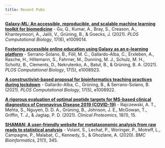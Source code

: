 ```yaml
---
title: Recent Pubs
---
```


**[Galaxy-ML: An accessible, reproducible, and scalable machine learning toolkit for biomedicine](https://doi.org/10.1371/journal.pcbi.1009014)** - Gu, Q., Kumar, A., Bray, S., Creason, A., Khanteymoori, A., Jalili, V., Grüning, B., &amp; Goecks, J. (2021). *PLOS Computational Biology*, 17(6), e1009014.

**[Fostering accessible online education using Galaxy as an e-learning platform](https://doi.org/10.1371/journal.pcbi.1008923)** - Serrano-Solano, B., Föll, M. C., Gallardo-Alba, C., Erxleben, A., Rasche, H., Hiltemann, S., Fahrner, M., Dunning, M. J., Schulz, M. H., Scholtz, B., Clements, D., Nekrutenko, A., Batut, B., &amp; Grüning, B. A. (2021). *PLOS Computational Biology*, 17(5), e1008923.

**[A constructivist-based proposal for bioinformatics teaching practices during lockdown](https://doi.org/10.1371/journal.pcbi.1008922)** - Gallardo-Alba, C., Grüning, B., &amp; Serrano-Solano, B. (2021). *PLOS Computational Biology*, 17(5), e1008922.

**[A rigorous evaluation of optimal peptide targets for MS-based clinical diagnostics of Coronavirus Disease 2019 (COVID-19)](https://doi.org/10.1186/s12014-021-09321-1)** - Rajczewski, A. T., Mehta, S., Nguyen, D. D. A., Grüning, B., Johnson, J. E., McGowan, T., Griffin, T. J., &amp; Jagtap, P. D. (2021). *Clinical Proteomics*, 18(1), 15.

**[SHAMAN: A user-friendly website for metataxonomic analysis from raw reads to statistical analysis](https://doi.org/10.1186/s12859-020-03666-4)** - Volant, S., Lechat, P., Woringer, P., Motreff, L., Campagne, P., Malabat, C., Kennedy, S., &amp; Ghozlane, A. (2020). *BMC Bioinformatics*, 21(1), 345.
